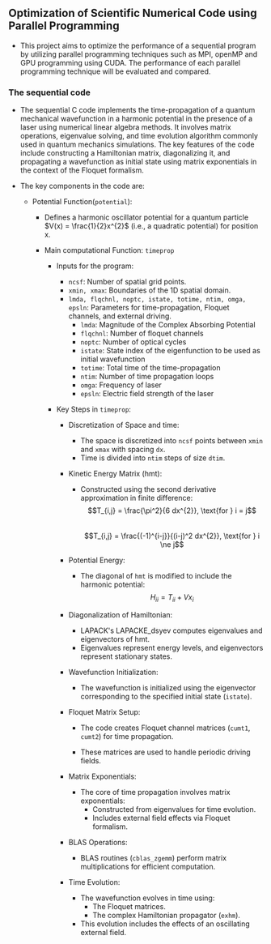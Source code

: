 ## Optimization of Scientific Numerical Code using Parallel Programming

- This project aims to optimize the performance of a sequential program by utilizing parallel programming techniques such as MPI, openMP and GPU programming using CUDA. The performance of each parallel programming technique will be evaluated and compared.

### The sequential code
- The sequential C code implements the time-propagation of a quantum mechanical wavefunction in a harmonic potential in the presence of a laser using numerical linear algebra methods. It involves matrix operations, eigenvalue solving, and time evolution algorithm commonly used in quantum mechanics simulations. The key features of the code include constructing a Hamiltonian matrix, diagonalizing it, and propagating a wavefunction as initial state using matrix exponentials in the context of the Floquet formalism.

- The key components in the code are:
  - Potential Function(`potential`):
    - Defines a harmonic oscillator potential for a quantum particle $V(x) = \frac{1}{2}x^{2}$ (i.e., a quadratic potential) for position x.

    - Main computational Function: `timeprop`
      - Inputs for the program:
        - `ncsf`: Number of spatial grid points.
        - `xmin, xmax`: Boundaries of the 1D spatial domain.
        - `lmda, flqchnl, noptc, istate, totime, ntim, omga, epsln`: Parameters for time-propagation, Floquet channels, and external driving.
          - `lmda`: Magnitude of the Complex Absorbing Potential
          - `flqchnl`: Number of floquet channels
          - `noptc`: Number of optical cycles
          - `istate`: State index of the eigenfunction to be used as initial wavefunction
          - `totime`: Total time of the time-propagation
          - `ntim`: Number of time propagation loops
          - `omga`: Frequency of laser
          - `epsln`: Electric field strength of the laser 

      - Key Steps in `timeprop`:
        - Discretization of Space and time: 
          - The space is discretized into `ncsf` points between `xmin` and `xmax` with spacing `dx`.
          - Time is divided into `ntim` steps of size `dtim`.
        - Kinetic Energy Matrix (hmt):
          - Constructed using the second derivative approximation in finite difference:
            $$T_{i,j} = \frac{\pi^2}{6 dx^{2}}, \text{for } i = j$$<br> 
            $$T_{i,j} = \frac{(-1)^{i-j}}{(i-j)^2 dx^{2}}, \text{for } i \ne j$$ 
        - Potential Energy: 
          - The diagonal of `hmt` is modified to include the harmonic potential:
            $$H_{ii} = T_{ii} + V{x_i}$$
        
        - Diagonalization of Hamiltonian:
          - LAPACK's LAPACKE_dsyev computes eigenvalues and eigenvectors of hmt.
          - Eigenvalues represent energy levels, and eigenvectors represent stationary states.

        - Wavefunction Initialization:
          - The wavefunction is initialized using the eigenvector corresponding to the specified initial state (`istate`).

        - Floquet Matrix Setup:
          - The code creates Floquet channel matrices (`cumt1`, `cumt2`) for time propagation.

          - These matrices are used to handle periodic driving fields.

        - Matrix Exponentials:
          - The core of time propagation involves matrix exponentials:
            - Constructed from eigenvalues for time evolution.
            - Includes external field effects via Floquet formalism.
        
        - BLAS Operations:
          - BLAS routines (`cblas_zgemm`) perform matrix multiplications for efficient computation.

        - Time Evolution:
          - The wavefunction evolves in time using:
            - The Floquet matrices.
            - The complex Hamiltonian propagator (`exhm`).
          - This evolution includes the effects of an oscillating external field.